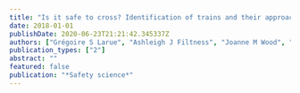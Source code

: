 ```yaml
---
title: "Is it safe to cross? Identification of trains and their approach speed at level crossings"
date: 2018-01-01
publishDate: 2020-06-23T21:21:42.345337Z
authors: ["Grégoire S Larue", "Ashleigh J Filtness", "Joanne M Wood", "Sebastien Demmel", "Christopher N Watling", "Anjum Naweed", "Andry Rakotonirainy"]
publication_types: ["2"]
abstract: ""
featured: false
publication: "*Safety science*"
---
```



